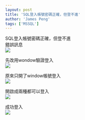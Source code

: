 ```yaml
---
layout: post
title: 'SQL登入帳號密碼正確，但登不進'
author: 'James Peng'
tags: ['MSSQL']
---
```


SQL登入帳號密碼正確，但登不進  
錯誤訊息  
[![](http://bp0.blogger.com/_AnTT9cbXdqY/R1jFy5jHj9I/AAAAAAAAAeo/yOyXoB_TlHY/s320/eeeee.PNG)](http://bp0.blogger.com/_AnTT9cbXdqY/R1jFy5jHj9I/AAAAAAAAAeo/yOyXoB_TlHY/s1600-h/eeeee.PNG)  
  
  
先改用wondow驗證登入  
[![](http://bp2.blogger.com/_AnTT9cbXdqY/R1jGfZjHj-I/AAAAAAAAAew/x1NdoU_3jM8/s320/eeeeeee.PNG)](http://bp2.blogger.com/_AnTT9cbXdqY/R1jGfZjHj-I/AAAAAAAAAew/x1NdoU_3jM8/s1600-h/eeeeeee.PNG)  
  
原來只開了window帳號登入  
[![](http://bp1.blogger.com/_AnTT9cbXdqY/R1jGnJjHj_I/AAAAAAAAAe4/QUGASuN43C0/s320/eeeeeee1.PNG)](http://bp1.blogger.com/_AnTT9cbXdqY/R1jGnJjHj_I/AAAAAAAAAe4/QUGASuN43C0/s1600-h/eeeeeee1.PNG)  
  
  
開啟成兩種都可以登入  
[![](http://bp2.blogger.com/_AnTT9cbXdqY/R1jGnZjHkAI/AAAAAAAAAfA/q0Ou7vIoSk0/s320/eeeeeee11.PNG)](http://bp2.blogger.com/_AnTT9cbXdqY/R1jGnZjHkAI/AAAAAAAAAfA/q0Ou7vIoSk0/s1600-h/eeeeeee11.PNG)  
  
  
成功登入  
[![](http://bp1.blogger.com/_AnTT9cbXdqY/R1jHDJjHkBI/AAAAAAAAAfI/3WOO0ZLZauE/s320/eeeeeee1122.PNG)](http://bp1.blogger.com/_AnTT9cbXdqY/R1jHDJjHkBI/AAAAAAAAAfI/3WOO0ZLZauE/s1600-h/eeeeeee1122.PNG)
